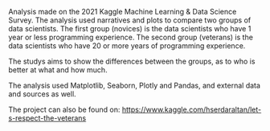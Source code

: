 Analysis made on the 2021 Kaggle Machine Learning & Data Science Survey. The analysis used narratives and plots to compare two groups of data scientists. The first group (novices) is the data scientists who have 1 year or less programming experience. The second group (veterans) is the data scientists who have 20 or more years of programming experience.

The studys aims to show the differences between the groups, as to who is better at what and how much.

The analysis used Matplotlib, Seaborn, Plotly and Pandas, and external data and sources as well.  

The project can also be found on: <https://www.kaggle.com/hserdaraltan/let-s-respect-the-veterans>  
